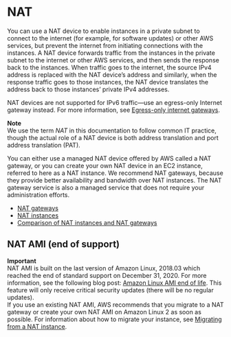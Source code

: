 # NAT<a name="vpc-nat"></a>

You can use a NAT device to enable instances in a private subnet to connect to the internet \(for example, for software updates\) or other AWS services, but prevent the internet from initiating connections with the instances\. A NAT device forwards traffic from the instances in the private subnet to the internet or other AWS services, and then sends the response back to the instances\. When traffic goes to the internet, the source IPv4 address is replaced with the NAT device’s address and similarly, when the response traffic goes to those instances, the NAT device translates the address back to those instances’ private IPv4 addresses\. 

NAT devices are not supported for IPv6 traffic—use an egress\-only Internet gateway instead\. For more information, see [Egress\-only internet gateways](egress-only-internet-gateway.md)\.

**Note**  
We use the term *NAT* in this documentation to follow common IT practice, though the actual role of a NAT device is both address translation and port address translation \(PAT\)\. 

You can either use a managed NAT device offered by AWS called a NAT gateway, or you can create your own NAT device in an EC2 instance, referred to here as a NAT instance\. We recommend NAT gateways, because they provide better availability and bandwidth over NAT instances\. The NAT gateway service is also a managed service that does not require your administration efforts\. 
+ [NAT gateways](vpc-nat-gateway.md)
+ [NAT instances](VPC_NAT_Instance.md)
+ [Comparison of NAT instances and NAT gateways](vpc-nat-comparison.md)

## NAT AMI \(end of support\)<a name="vpc-nat-ami"></a>

**Important**  
NAT AMI is built on the last version of Amazon Linux, 2018\.03 which reached the end of standard support on December 31, 2020\. For more information, see the following blog post: [Amazon Linux AMI end of life](http://aws.amazon.com/blogs/aws/update-on-amazon-linux-ami-end-of-life/)\. This feature will only receive critical security updates \(there will be no regular updates\)\.   
If you use an existing NAT AMI, AWS recommends that you migrate to a NAT gateway or create your own NAT AMI on Amazon Linux 2 as soon as possible\. For information about how to migrate your instance, see [Migrating from a NAT instance](vpc-nat-gateway.md#nat-instance-migrate)\.